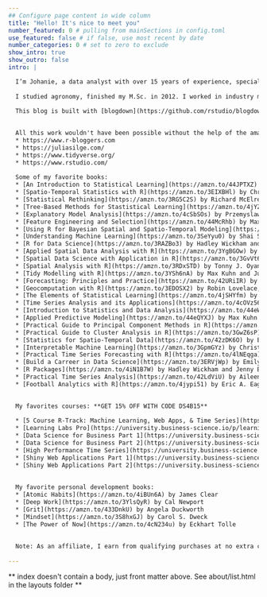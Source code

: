 ```yaml
---
## Configure page content in wide column
title: "Hello! It's nice to meet you"
number_featured: 0 # pulling from mainSections in config.toml
use_featured: false # if false, use most recent by date
number_categories: 0 # set to zero to exclude
show_intro: true
show_outro: false
intro: |

  I’m Johanie, a data analyst with over 15 years of experience, specializing in geospatial data analysis, visualization, and modelling. My passion lies in transforming complex spatial data into clear, actionable insights using R. Throughout my career, I’ve worked across various industries, helping businesses and researchers unlock the full potential of their data. Today, I focus on providing cutting-edge solutions in spatio-temporal data analysis, making advanced techniques accessible to learners and professionals.
  
  I studied agronomy, finished my M.Sc. in 2012. I worked in industry mostly doing research and helping farmers with their environmental obligations. I rediscovered R (had a brief introduction at school) in 2018 and never looked back. You can find me on [Bluesky](https://bsky.app/profile/johaniefournier.bsky.social), [Linkedin](https://www.linkedin.com/in/johanie-fournier-agr) and [GitHub](https://github.com/jofou). 

  This blog is built with [blogdown](https://github.com/rstudio/blogdown) and [Hugo](https://gohugo.io/), and deployed using [Netlify](https://www.netlify.com/). My blog posts are released under a [Creative Commons Attribution-ShareAlike 4.0 International License](https://creativecommons.org/licenses/by-sa/4.0/). 
  
  
  All this work wouldn't have been possible without the help of the amaizing ressources available on the web. Here a list of some of them:
  * https://www.r-bloggers.com
  * https://juliasilge.com/
  * https://www.tidyverse.org/
  * https://www.rstudio.com/
  
  Some of my favorite books: 
  * [An Introduction to Statistical Learning](https://amzn.to/44JPTXZ) by Gareth James, Daniela Witten, Trevor Hastie and Robert Tibshirani
  * [Spatio-Temporal Statistics with R](https://amzn.to/3EIXBHl) by Christopher K. Wikle, Jeffrey S. Cressie and Chunsheng Zhang
  * [Statistical Rethinking](https://amzn.to/3RG5C2S) by Richard McElreath
  * [Tree-Based Methods for Stastistical Learning](https://amzn.to/4jYZmzn) by Brandon M. Greenwell
  * [Explanatory Model Analysis](https://amzn.to/4cSbSOs) by Przemyslaw Biecek and Tomasz Burzykowski
  * [Feature Engineering and Selection](https://amzn.to/44McRhb) by Max Kuhn and Kjell Johnson
  * [Using R for Bayesian Spatial and Spatio-Temporal Modeling](https://amzn.to/4ixVp3j) by Andrew Zammit Mangion
  * [Understanding Machine Learning](https://amzn.to/3SeYyu0) by Shai Shalev-Shwartz and Shai Ben-David
  * [R for Data Science](https://amzn.to/3RAZBo3) by Hadley Wickham and Garrett Grolemund
  * [Applied Spatial Data Analysis with R](https://amzn.to/3YgBGOw) by Bivand, Pebesma and Gomez-Rubio
  * [Spatial Data Science with Application in R](https://amzn.to/3GvVt6v) by Edzer Pebesma and Roger Bivand
  * [Spatial Analysis with R](https://amzn.to/3RDxSTD) by Tonny J. Oyana
  * [Tidy Modelling with R](https://amzn.to/3YSh6nA) by Max Kuhn and Julia Silge
  * [Forecasting: Principles and Practice](https://amzn.to/42URiIR) by Rob J Hyndman and George Athanasopoulos
  * [Geocomputation with R](https://amzn.to/3EDOSX2) by Robin Lovelace, Jakub Nowosad and Jannes Muenchow
  * [The Elements of Statistical Learning](https://amzn.to/4jSHYfm) by Trevor Hastie, Robert Tibshirani and Jerome Friedman
  * [Time Series Analysis and its Applications](https://amzn.to/4cOVz56) by Robert H. Shumway and David S. Stoffer
  * [Introduction to Statistics and Data Analysis](https://amzn.to/44eWFVI) by Christian Heumann and Michael Schomaker
  * [Applied Predictive Modeling](https://amzn.to/44eQYXJ) by Max Kuhn and Kjell Johnson
  * [Practical Guide to Principal Component Methods in R](https://amzn.to/3YjLEyD) by Alboukadel Kassambara
  * [Practical Guide to Cluster Analysis in R](https://amzn.to/3GwZ6sP) by Alboukadel Kassambara
  * [Statistics for Spatio-Temporal Data](https://amzn.to/42zDK6O) by Edzer Pebesma and Roger Bivand
  * [Interpretable Machine Learning](https://amzn.to/3GpmGYz) by Christoph Molnar
  * [Practical Time Series Forecasting with R](https://amzn.to/4lNEqga) by Galit Shmueli and Kenneth C. Lichtendahl Jr.
  * [Build a Carreer in Data Science](https://amzn.to/3ERVjWp) by Emily Robinson and Jacqueline Nolis
  * [R Packages](https://amzn.to/4iN1B7W) by Hadley Wickham and Jenny Bryan
  * [Practical Time Series Analysis](https://amzn.to/42LdViU) by Aileen Nielsen
  * [Football Analytics with R](https://amzn.to/4jypi51) by Eric A. Eager and Richard A. Erickson 
  

  My favorites courses: **GET 15% OFF WITH CODE DS4B15**
  
  * [5 Course R-Track: Machine Learning, Web Apps, & Time Series](https://university.business-science.io/p/5-course-bundle-machine-learning-web-apps-time-series/?coupon_code=DS4B15&affcode=173166_sqpk4nck)
  * [Learning Labs Pro](https://university.business-science.io/p/learning-labs-pro/?coupon_code=DS4B15&affcode=173166_sqpk4nck)
  * [Data Science for Business Part 1](https://university.business-science.io/p/ds4b-101-r-business-analysis-r/?coupon_code=DS4B15&affcode=173166_sqpk4nck)
  * [Data Science for Business Part 2](https://university.business-science.io/p/hr201-using-machine-learning-h2o-lime-to-predict-employee-turnover/?coupon_code=DS4B15&affcode=173166_sqpk4nck)
  * [High Performance Time Series](https://university.business-science.io/p/ds4b-203-r-high-performance-time-series-forecasting/?coupon_code=DS4B15&affcode=173166_sqpk4nck)
  * [Shiny Web Applications Part 1](https://university.business-science.io/p/ds4b-102-r-shiny-web-application-business-level-1/?coupon_code=DS4B15&affcode=173166_sqpk4nck)
  * [Shiny Web Applications Part 2](https://university.business-science.io/p/expert-shiny-developer-with-aws-course-ds4b-202a-r/?coupon_code=DS4B15&affcode=173166_sqpk4nck)
  
  
  My favorite personal development books:
  * [Atomic Habits](https://amzn.to/4iBUn6A) by James Clear
  * [Deep Work](https://amzn.to/3YlsQyR) by Cal Newport
  * [Grit](https://amzn.to/433DnkU) by Angela Duckworth
  * [Mindset](https://amzn.to/3S8hxGJ) by Carol S. Dweck
  * [The Power of Now](https://amzn.to/4cN234u) by Eckhart Tolle
  
  
  Note: As an affiliate, I earn from qualifying purchases at no extra cost to you.
  
---
```


** index doesn't contain a body, just front matter above.
See about/list.html in the layouts folder **
